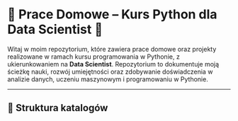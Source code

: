 # 📘 Prace Domowe – Kurs Python dla Data Scientist 🚀

Witaj w moim repozytorium, które zawiera prace domowe oraz projekty realizowane w ramach kursu programowania w Pythonie, 
z ukierunkowaniem na **Data Scientist**. Repozytorium to dokumentuje moją ścieżkę nauki, rozwój umiejętności oraz zdobywanie doświadczenia w analizie danych, uczeniu maszynowym i programowaniu w Pythonie.  

---

## 📂 **Struktura katalogów**
